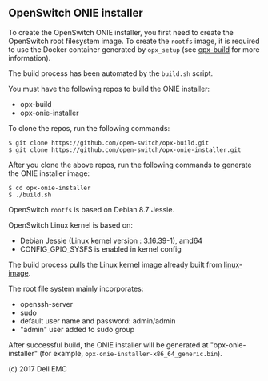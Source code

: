 ## OpenSwitch ONIE installer

To create the OpenSwitch ONIE installer, you first need to create the OpenSwitch root filesystem image. To create the `rootfs` image, it is required to use the Docker container generated by `opx_setup` (see [opx-build](https://github.com/open-switch/opx-build) for more information).

The build process has been automated by the `build.sh` script.

You must have the following repos to build the ONIE installer:
- opx-build
- opx-onie-installer

To clone the repos, run the following commands:

    $ git clone https://github.com/open-switch/opx-build.git
    $ git clone https://github.com/open-switch/opx-onie-installer.git

After you clone the above repos, run the following commands to generate the ONIE installer image:

    $ cd opx-onie-installer
    $ ./build.sh

OpenSwitch `rootfs` is based on Debian 8.7 Jessie.

OpenSwitch Linux kernel is based on:
- Debian Jessie (Linux kernel version : 3.16.39-1), amd64
- CONFIG_GPIO_SYSFS is enabled in kernel config

The build process pulls the Linux kernel image already built from
[linux-image](https://dell-networking.bintray.com/opx-apt/pool/jessie/linux-image/).

The root file system mainly incorporates:
- openssh-server
- sudo
- default user name and password: admin/admin
- "admin" user added to sudo group

After successful build, the ONIE installer will be generated at "opx-onie-installer" (for example, `opx-onie-installer-x86_64_generic.bin`).

(c) 2017 Dell EMC
